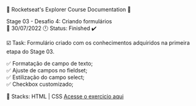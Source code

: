 🚀 Rocketseat's Explorer Course Documentation 📁

Stage 03 - Desafio 4: Criando formulários<br>
📅 30/07/2022 🕛 Status: Finished ✔️

☑️ Task: Formulário criado com os conhecimentos adquiridos na primeira etapa do Stage 03.

✅ Formatação de campo de texto;<br>
✅ Ajuste de campos no fieldset;<br>
✅ Estilização do campo select;<br> 
✅ Checkbox customizado;<br>

📌 Stacks: HTML | CSS
<a href="https://gabriel-adsv.github.io/projeto04/" target="_blank">Acesse o exercicio aqui</a>

